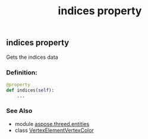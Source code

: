 ﻿---
title: indices property
second_title: Aspose.3D for Python via .NET API References
description: 
type: docs
weight: 80
url: /python-net/aspose.threed.entities/vertexelementvertexcolor/indices/
is_root: false
---

## indices property


Gets the indices data
### Definition:
```python
@property
def indices(self):
    ...
```

### See Also
* module [aspose.threed.entities](../../)
* class [VertexElementVertexColor](/3d/python-net/aspose.threed.entities/vertexelementvertexcolor)
